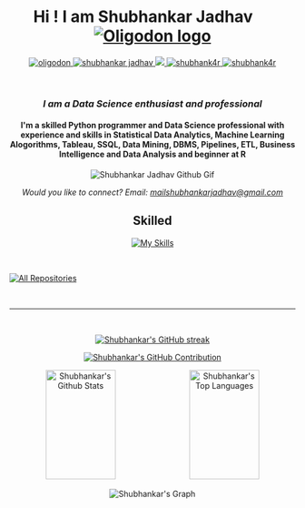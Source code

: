 <h1 align="center">Hi  ! I am Shubhankar Jadhav&nbsp;&nbsp;&nbsp;&nbsp;&nbsp;
<a href="https://www.oligodon.com/"><img src="https://i.postimg.cc/sDx13tWS/rsz-ologodonwebsitelogo.png" alt="Oligodon logo"/></a></h1>
<div align="center">
 <p align="center">
 <a href="https://oligodon.com" target="blank">
  <img src="https://img.shields.io/badge/Website-DC143C?style=for-the-badge&logo=medium&logoColor=white" alt="oligodon" />
 </a>
 <a href="https://linkedin.com/in/shubhankar-shreedatta-jadhav" target="_blank">
  <img src="https://img.shields.io/badge/LinkedIn-0077B5?style=for-the-badge&logo=linkedin&logoColor=white" alt="shubhankar jadhav"/>
 </a>
 <a href="https://twitter.com/shubhank4r" target="_blank">
  <img src="https://img.shields.io/badge/Twitter-1DA1F2?style=for-the-badge&logo=twitter&logoColor=white" />
 </a>
 <a href="https://instagram.com/shubhank4r" target="_blank">
  <img src="https://img.shields.io/badge/Instagram-fe4164?style=for-the-badge&logo=instagram&logoColor=white" alt="shubhank4r" />
 </a> 
 <a href="https://facebook.com/shubhank4r" target="_blank">
  <img src="https://img.shields.io/badge/Facebook-20BEFF?&style=for-the-badge&logo=facebook&logoColor=white" alt="shubhank4r"  />
  </a> 
</p>
<br />
<h3><i>I am a Data Science enthusiast and professional</i></h3>
<h4>I'm a skilled Python programmer and Data Science professional with experience and skills in Statistical Data Analytics, Machine Learning Alogorithms, Tableau, SSQL, Data Mining, DBMS, Pipelines, ETL, Business Intelligence and Data Analysis and beginner at R </h4>

<img alt="Shubhankar Jadhav Github Gif" src="https://i.giphy.com/media/v1.Y2lkPTc5MGI3NjExemI4NHk0aGJxOGQ1ZHA2eGV2aDA0ejVyYjc0bGxvMmp3d3d2MXZqNiZlcD12MV9pbnRlcm5hbF9naWZfYnlfaWQmY3Q9Zw/zoKdmndB8QBR2c0gjy/giphy.gif" ></img>

<i>Would you like to connect?  Email: mailshubhankarjadhav@gmail.com </i>

## Skilled
[![My Skills](https://skillicons.dev/icons?i=py,pytorch,r,mysql,tensorflow,mongodb,kafka,elasticsearch,graphql,grafana&theme=light)](https://skillicons.dev)

<br/>

<!-- ## Top Open Source -
-->

<p align="left">
  <a href="https://github.com/gitshubhankar?tab=repositories" target="_blank"><img alt="All Repositories" title="All Repositories" src="https://img.shields.io/badge/-All%20Repos-2962FF?style=for-the-badge&logo=koding&logoColor=white"/></a>
</p>

<br/>
<hr/>
<br/>
<p align="center">
  <a href="https://github.com/gitshubhankar">
    <img src="https://github-readme-streak-stats.herokuapp.com/?user=gitshubhankar&theme=radical&border=7F3FBF&background=0D1117" alt="Shubhankar's GitHub streak"/>
  </a>
</p>

<p align="center">
  <a href="https://github.com/gitshubhankar">
    <img src="https://github-profile-summary-cards.vercel.app/api/cards/profile-details?username=gitshubhankar&theme=radical" alt="Shubhankar's GitHub Contribution"/>
  </a>
</p>

<a> 
    <a href="https://github.com/gitshubhankar"><img alt="Shubhankar's Github Stats" src="https://denvercoder1-github-readme-stats.vercel.app/api?username=gitshubhankar&show_icons=true&count_private=true&theme=react&border_color=7F3FBF&bg_color=0D1117&title_color=F85D7F&icon_color=F8D866" height="192px" width="49.5%"/></a>
  <a href="https://github.com/gitshubhankar"><img alt="Shubhankar's Top Languages" src="https://denvercoder1-github-readme-stats.vercel.app/api/top-langs/?username=gitshubhankar&langs_count=8&layout=compact&theme=react&border_color=7F3FBF&bg_color=0D1117&title_color=F85D7F&icon_color=F8D866" height="192px" width="49.5%"/></a>
  <br/>
</a>


![Shubhankar's Graph](https://github-readme-activity-graph.vercel.app/graph?username=gitshubhankar&custom_title=Al%20Siam's%20GitHub%20Activity%20Graph&bg_color=0D1117&color=7F3FBF&line=7F3FBF&point=7F3FBF&area_color=FFFFFF&title_color=FFFFFF&area=true)
</div>
